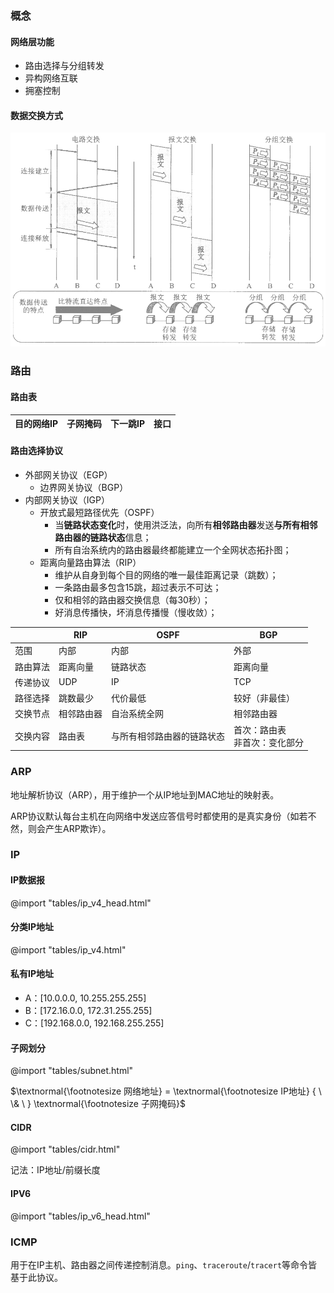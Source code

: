 
### 概念

#### 网络层功能

- 路由选择与分组转发
- 异构网络互联
- 拥塞控制

#### 数据交换方式

<!--
- 电路交换
- 报文交换
- 分组交换
-->

![data_swap](images/data_swap.png)

### 路由

#### 路由表

| 目的网络IP | 子网掩码 | 下一跳IP | 接口 |
| - | - | - | - |

#### 路由选择协议

- 外部网关协议（EGP）
  - 边界网关协议（BGP）
- 内部网关协议（IGP）
  - 开放式最短路径优先（OSPF）
    - 当**链路状态变化**时，使用洪泛法，向所有**相邻路由器**发送**与所有相邻路由器的链路状态**信息；
    - 所有自治系统内的路由器最终都能建立一个全网状态拓扑图；
  - 距离向量路由算法（RIP）
    - 维护从自身到每个目的网络的唯一最佳距离记录（跳数）；
    - 一条路由最多包含15跳，超过表示不可达；
    - 仅和相邻的路由器交换信息（每30秒）；
    - 好消息传播快，坏消息传播慢（慢收敛）；

|  | RIP | OSPF | BGP |
| - | - | - | - |
| 范围 | 内部 | 内部 | 外部 |
| 路由算法 | 距离向量 | 链路状态 | 距离向量 |
| 传递协议 | UDP | IP | TCP |
| 路径选择 | 跳数最少 | 代价最低 | 较好（非最佳） |
| 交换节点 | 相邻路由器 | 自治系统全网 | 相邻路由器 |
| 交换内容 | 路由表 | 与所有相邻路由器的链路状态 | 首次：路由表<br>非首次：变化部分 |

### ARP

地址解析协议（ARP），用于维护一个从IP地址到MAC地址的映射表。

ARP协议默认每台主机在向网络中发送应答信号时都使用的是真实身份（如若不然，则会产生ARP欺诈）。

### IP

#### IP数据报

@import "tables/ip_v4_head.html"

#### 分类IP地址

@import "tables/ip_v4.html"

#### 私有IP地址

- A：[10.0.0.0, 10.255.255.255]
- B：[172.16.0.0, 172.31.255.255]
- C：[192.168.0.0, 192.168.255.255]

#### 子网划分

@import "tables/subnet.html"

$\textnormal{\footnotesize 网络地址} = \textnormal{\footnotesize IP地址} { \ \& \ } \textnormal{\footnotesize 子网掩码}$

#### CIDR

@import "tables/cidr.html"

记法：IP地址/前缀长度

#### IPV6

@import "tables/ip_v6_head.html"

### ICMP

用于在IP主机、路由器之间传递控制消息。`ping`、`traceroute`/`tracert`等命令皆基于此协议。
